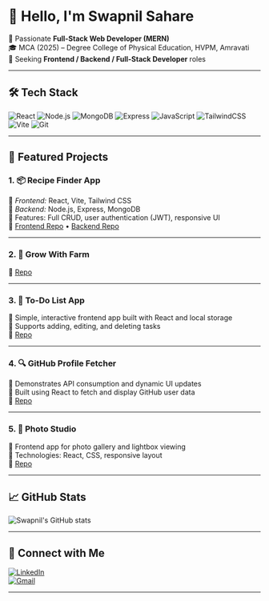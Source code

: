 # 👋 Hello, I'm Swapnil Sahare

🚀 Passionate **Full-Stack Web Developer (MERN)**  
🎓 MCA (2025) – Degree College of Physical Education, HVPM, Amravati  
💼 Seeking **Frontend / Backend / Full-Stack Developer** roles  

---

## 🛠️ Tech Stack

![React](https://img.shields.io/badge/-React-black?style=flat&logo=react)
![Node.js](https://img.shields.io/badge/-Node.js-black?style=flat&logo=node.js)
![MongoDB](https://img.shields.io/badge/-MongoDB-black?style=flat&logo=mongodb)
![Express](https://img.shields.io/badge/-Express.js-black?style=flat&logo=express)
![JavaScript](https://img.shields.io/badge/-JavaScript-black?style=flat&logo=javascript)
![TailwindCSS](https://img.shields.io/badge/-TailwindCSS-black?style=flat&logo=tailwind-css)
![Vite](https://img.shields.io/badge/-Vite-black?style=flat&logo=vite)
![Git](https://img.shields.io/badge/-Git-black?style=flat&logo=git)

---

## 🚀 Featured Projects

### 1. 📦 **Recipe Finder App**  
🔧 *Frontend:* React, Vite, Tailwind CSS  
🔧 *Backend:* Node.js, Express, MongoDB  
🔧 Features: Full CRUD, user authentication (JWT), responsive UI  
🔗 [Frontend Repo](https://github.com/SwapnilSahare45/Recipes-frontend) • [Backend Repo](https://github.com/SwapnilSahare45/Recipes-backend)

---

### 2. 🌱 **Grow With Farm**   
🔗 [Repo](https://github.com/SwapnilSahare45/grow-with-farm)

---

### 3. 📝 **To-Do List App**  
🔧 Simple, interactive frontend app built with React and local storage  
🔧 Supports adding, editing, and deleting tasks  
🔗 [Repo](https://github.com/SwapnilSahare45/To-Do-List)

---

### 4. 🔍 **GitHub Profile Fetcher**  
🔧 Demonstrates API consumption and dynamic UI updates  
🔧 Built using React to fetch and display GitHub user data  
🔗 [Repo](https://github.com/SwapnilSahare45/fetch-github-profile)

---

### 5. 📸 **Photo Studio**  
🔧 Frontend app for photo gallery and lightbox viewing  
🔧 Technologies: React, CSS, responsive layout  
🔗 [Repo](https://github.com/SwapnilSahare45/PhotoStudio)

---

## 📈 GitHub Stats

![Swapnil's GitHub stats](https://github-readme-stats.vercel.app/api?username=SwapnilSahare45&show_icons=true&theme=tokyonight)

---

## 🤝 Connect with Me

[![LinkedIn](https://img.shields.io/badge/-LinkedIn-blue?style=flat&logo=linkedin)](https://www.linkedin.com/in/swapnil-sahare-06a803318)  
[![Gmail](https://img.shields.io/badge/-Gmail-red?style=flat&logo=gmail)](mailto:swapnilsahare45@example.com)

---
